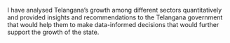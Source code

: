 I have analysed Telangana’s growth among different sectors quantitatively and provided insights and recommendations to the Telangana government that would help them to make data-informed decisions that would further support the growth of the state.
